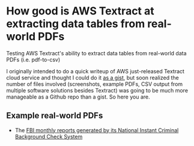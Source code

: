 # How good is AWS Textract at extracting data tables from real-world PDFs

Testing AWS Textract's ability to extract data tables from real-world data PDFs (i.e. pdf-to-csv)

I originally intended to do a quick writeup of AWS just-released Textract cloud service and thought I could do it [as a gist](https://gist.github.com/dannguyen/3673e67a495c172abbd3bb8a9a6e199a), but soon realized the number of files involved (screenshots, example PDFs, CSV output from multiple software solutions besides Textract) was going to be much more manageable as a Github repo than a gist. So here you are.


## Example real-world PDFs

- The [FBI monthly reports generated by its National Instant Criminal Background Check System](./examples/fbi-nics/README-fib-nics.md)
